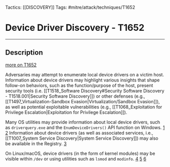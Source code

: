 Tactics: [[DISCOVERY]]
Tags: #mitre/attack/techniques/T1652

# Device Driver Discovery - T1652
---
## Description
[more on T1652](https://attack.mitre.org/techniques/T1652)

Adversaries may attempt to enumerate local device drivers on a victim host. Information about device drivers may highlight various insights that shape follow-on behaviors, such as the function/purpose of the host, present security tools (i.e. [[T1518_Software Discovery#Security Software Discovery - T1518.001|Security Software Discovery]]) or other defenses (e.g., [[T1497_Virtualization-Sandbox Evasion|Virtualization/Sandbox Evasion]]), as well as potential exploitable vulnerabilities (e.g., [[T1068_Exploitation for Privilege Escalation|Exploitation for Privilege Escalation]]).

Many OS utilities may provide information about local device drivers, such as `driverquery.exe` and the `EnumDeviceDrivers()` API function on Windows. [1](https://learn.microsoft.com/windows-server/administration/windows-commands/driverquery) [2](https://learn.microsoft.com/windows/win32/api/psapi/nf-psapi-enumdevicedrivers) Information about device drivers (as well as associated services, i.e., [[T1007_System Service Discovery|System Service Discovery]]) may also be available in the Registry. [3](https://learn.microsoft.com/windows-hardware/drivers/install/overview-of-registry-trees-and-keys)

On Linux/macOS, device drivers (in the form of kernel modules) may be visible within `/dev` or using utilities such as `lsmod` and `modinfo`. [4](https://www.tldp.org/LDP/lkmpg/2.4/lkmpg.pdf) [5](https://man7.org/linux/man-pages/man8/lsmod.8.html) [6](https://linux.die.net/man/8/modinfo)

